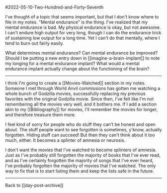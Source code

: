 #2022-05-10-Two-Hundred-and-Forty-Seventh

I've thought of a topic that seems important, but that I don't know where to file in my notes.  "Mental endurance" is the thing.  I've realized that my mental endurance is bad.  My physical endurance is okay, but not awesome.  I can't endure high output for very long, though I can do the endurance trick of sustaining low output for a long time.  Yet I can't do that mentally, where I tend to burn out fairly easily.

What determines mental endurance?  Can mental endurance be improved?  Should I be putting a new entry down in [[imagine-a-brain-implant]] to note my longing for a mental endurance implant?  What would a mental endurance implant actually change about the functioning of the brain?

---
I think I'm going to create a [[Movies-Watched]] section in my notes.  Someone I met through World Anvil commissions has gotten me watching a whole bunch of Godzilla movies, successfully replacing my previous favorites with the original Godzilla movie.  Since then, I've felt like I'm not remembering all the movies very well, and it bothers me.  If I add a section akin to my [[Bibliography]] for movies, I'll remember the movies for longer, and therefore treasure them more.

I feel kind of sorry for people who do stuff they can't be honest and open about.  The stuff people want to see forgotten is sometimes, y'know, actually forgotten.  Hiding stuff can succeed!  But then they can't think about it too much, either.  It becomes a splinter of amnesia or neurosis.

I don't want the movies that I've watched to become splinters of amnesia.  Just as I've probably still forgotten the majority of books that I've ever read, and as I've certainly forgotten the majority of songs that I've ever heard, I've probably forgotten the majority of movies that I've watched.  The only way to fix that is to start listing them and keep the lists safe in the future.

---
Back to [[day-post-archive]]